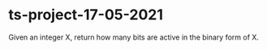 # ts-project-17-05-2021
Given an integer X, return how many bits are active in the binary form of X.
